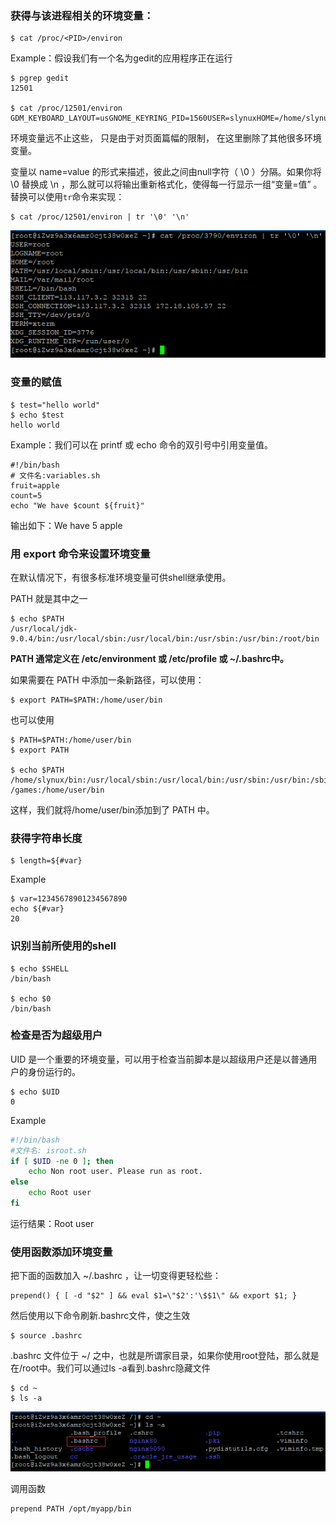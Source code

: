 ### 获得与该进程相关的环境变量：

```
$ cat /proc/<PID>/environ
```

Example：假设我们有一个名为gedit的应用程序正在运行

```
$ pgrep gedit
12501

$ cat /proc/12501/environ
GDM_KEYBOARD_LAYOUT=usGNOME_KEYRING_PID=1560USER=slynuxHOME=/home/slynux
```

环境变量远不止这些， 只是由于对页面篇幅的限制， 在这里删除了其他很多环境变量。

变量以 name=value 的形式来描述，彼此之间由null字符（ \0 ）分隔。如果你将 \0 替换成 \n ，那么就可以将输出重新格式化，使得每一行显示一组“变量=值” 。替换可以使用`tr`命令来实现：

```
$ cat /proc/12501/environ | tr '\0' '\n'
```

![](/assets/import.pngasasasd)

### 变量的赋值

```
$ test="hello world"
$ echo $test
hello world
```

Example：我们可以在 printf 或 echo 命令的双引号中引用变量值。

```
#!/bin/bash
# 文件名:variables.sh
fruit=apple
count=5
echo "We have $count ${fruit}"
```

输出如下：We have 5 apple

### 用 export 命令来设置环境变量

在默认情况下，有很多标准环境变量可供shell继承使用。

PATH 就是其中之一

```
$ echo $PATH
/usr/local/jdk-9.0.4/bin:/usr/local/sbin:/usr/local/bin:/usr/sbin:/usr/bin:/root/bin
```

**PATH 通常定义在 /etc/environment 或 /etc/profile 或 ~/.bashrc中。**

如果需要在 PATH 中添加一条新路径，可以使用：

```
$ export PATH=$PATH:/home/user/bin
```

也可以使用

```
$ PATH=$PATH:/home/user/bin
$ export PATH

$ echo $PATH
/home/slynux/bin:/usr/local/sbin:/usr/local/bin:/usr/sbin:/usr/bin:/sbin:/bin:/usr
/games:/home/user/bin
```

这样，我们就将/home/user/bin添加到了 PATH 中。

### 获得字符串长度

```
$ length=${#var}
```

Example

```
$ var=12345678901234567890
echo ${#var}
20
```

### 识别当前所使用的shell

```
$ echo $SHELL
/bin/bash

$ echo $0
/bin/bash
```

### 检查是否为超级用户

UID 是一个重要的环境变量，可以用于检查当前脚本是以超级用户还是以普通用户的身份运行的。

```
$ echo $UID
0
```

Example

```bash
#!/bin/bash
#文件名: isroot.sh
if [ $UID -ne 0 ]; then
    echo Non root user. Please run as root.
else
    echo Root user
fi
```

运行结果：Root user

### 使用函数添加环境变量

把下面的函数加入 ~/.bashrc ，让一切变得更轻松些：

```
prepend() { [ -d "$2" ] && eval $1=\"$2':'\$$1\" && export $1; }
```

然后使用以下命令刷新.bashrc文件，使之生效

```
$ source .bashrc
```

.bashrc 文件位于 ~/ 之中，也就是所谓家目录，如果你使用root登陆，那么就是在/root中。我们可以通过ls -a看到.bashrc隐藏文件

```
$ cd ~
$ ls -a
```

![](/assets/imporadjiasdjiasijdast.png)

调用函数

```
prepend PATH /opt/myapp/bin
```



